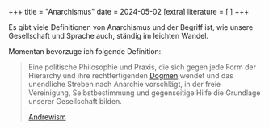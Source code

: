 +++
title = "Anarchismus"
date = 2024-05-02
[extra]
literature = [ ]
+++

Es gibt viele Definitionen von Anarchismus und der Begriff ist, wie unsere
Gesellschaft und Sprache auch, ständig im leichten Wandel.

Momentan bevorzuge ich folgende Definition:

> Eine politische Philosophie und Praxis, die sich gegen jede Form der
> Hierarchy und ihre rechtfertigenden [Dogmen](@/words/dogmatismus.md) wendet
> und das unendliche Streben nach Anarchie vorschlägt, in der freie
> Vereinigung, Selbstbestimmung und gegenseitige Hilfe die Grundlage unserer
> Gesellschaft bilden.
>
> [Andrewism](https://yewtu.be/watch?v=lrTzjaXskUU)
